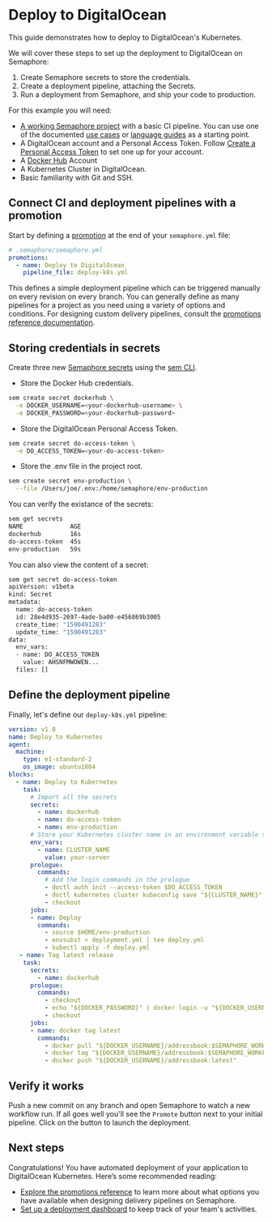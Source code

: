 # Deploy to DigitalOcean

This guide demonstrates how to deploy to DigitalOcean's Kubernetes.

We will cover these steps to set up the deployment to DigitalOcean on Semaphore:

1. Create Semaphore secrets to store the credentials. 
2. Create a deployment pipeline, attaching the Secrets.
3. Run a deployment from Semaphore, and ship your code to production.

For this example you will need:

- [A working Semaphore project][create-project] with a basic CI pipeline. 
You can use one of the documented [use cases][use-cases] or [language guides][language-guides] as a starting point.
- A DigitalOcean account and a Personal Access Token. 
Follow [Create a Personal Access Token][create-personal-token] to set one up for your account.
- A [Docker Hub][docker-hub] Account
- A Kubernetes Cluster in DigitalOcean.
- Basic familiarity with Git and SSH.

## Connect CI and deployment pipelines with a promotion

Start by defining a [promotion][promotions-intro] at the end of your `semaphore.yml` file:

```yaml
# .semaphore/semaphore.yml
promotions:
  - name: Deploy to DigitalOcean
    pipeline_file: deploy-k8s.yml
```

This defines a simple deployment pipeline which can be triggered manually on every revision on every branch. You can generally define as many pipelines for a project as you need using a variety of options and conditions. For designing custom delivery pipelines, consult the [promotions reference documentation][promotions-ref].

## Storing credentials in secrets

Create three new [Semaphore secrets][secrets-guide] using the [sem CLI][sem-create-ref].

- Store the Docker Hub credentials.

```bash
sem create secret dockerhub \
  -e DOCKER_USERNAME=<your-dockerhub-username> \
  -e DOCKER_PASSWORD=<your-dockerhub-password>
```  

- Store the DigitalOcean Personal Access Token. 


```bash
sem create secret do-access-token \
  -e DO_ACCESS_TOKEN=<your-do-access-token>
```

- Store the .env file in the project root.

```bash
sem create secret env-production \
  --file /Users/joe/.env:/home/semaphore/env-production
```

You can verify the existance of the secrets:

```bash
sem get secrets
NAME             AGE
dockerhub        16s
do-access-token  45s
env-production   59s
```

You can also view the content of a secret:

```bash
sem get secret do-access-token
apiVersion: v1beta
kind: Secret
metadata:
  name: do-access-token
  id: 28e4d935-2697-4ade-ba00-e456869b3005
  create_time: "1590491283"
  update_time: "1590491283"
data:
  env_vars:
  - name: DO_ACCESS_TOKEN
    value: AHSNFMWOWEN...
  files: []
```

## Define the deployment pipeline  
          
Finally, let's define our `deploy-k8s.yml` pipeline:          
          
```yaml
version: v1.0
name: Deploy to Kubernetes
agent:
  machine:
    type: e1-standard-2
    os_image: ubuntu1804
blocks:
  - name: Deploy to Kubernetes
    task:
      # Import all the secrets
      secrets:
        - name: dockerhub
        - name: do-access-token
        - name: env-production
      # Store your Kubernetes cluster name in an environment variable so you can reference it later
      env_vars:
        - name: CLUSTER_NAME
          value: your-server 
      prologue:
        commands:
          # Add the login commands in the prologue
          - doctl auth init --access-token $DO_ACCESS_TOKEN
          - doctl kubernetes cluster kubeconfig save "${CLUSTER_NAME}"
          - checkout 
      jobs:
      - name: Deploy
        commands:
          - source $HOME/env-production
          - envsubst < deployment.yml | tee deploy.yml
          - kubectl apply -f deploy.yml 
   - name: Tag latest release
    task:
      secrets:
        - name: dockerhub
      prologue:
        commands:
          - checkout
          - echo "${DOCKER_PASSWORD}" | docker login -u "${DOCKER_USERNAME}" --password-stdin
          - checkout
      jobs:
      - name: docker tag latest
        commands:
          - docker pull "${DOCKER_USERNAME}/addressbook:$SEMAPHORE_WORKFLOW_ID" 
          - docker tag "${DOCKER_USERNAME}/addressbook:$SEMAPHORE_WORKFLOW_ID" "${DOCKER_USERNAME}/addressbook:latest"
          - docker push "${DOCKER_USERNAME}/addressbook:latest"
```

## Verify it works

Push a new commit on any branch and open Semaphore to watch a new workflow run. 
If all goes well you'll see the `Promote` button next to your initial pipeline. 
Click on the button to launch the deployment.

## Next steps

Congratulations! You have automated deployment of your application to DigitalOcean Kubernetes.
Here’s some recommended reading:

- [Explore the promotions reference][promotions-ref] to learn more about what
options you have available when designing delivery pipelines on Semaphore.
- [Set up a deployment dashboard][deployment-dashboards] to keep track of
your team's activities.

[docker-hub]: https://docs.docker.com/docker-hub/
[create-personal-token]: https://www.digitalocean.com/docs/api/create-personal-access-token/
[create-project]: https://docs.semaphoreci.com/guided-tour/creating-your-first-project/
[use-cases]: https://docs.semaphoreci.com/examples/tutorials-and-example-projects/
[language-guides]: https://docs.semaphoreci.com/programming-languages/android/
[promotions-ref]: https://docs.semaphoreci.com/reference/pipeline-yaml-reference/#promotions
[promotions-intro]: https://docs.semaphoreci.com/guided-tour/deploying-with-promotions/
[secrets-guide]: https://docs.semaphoreci.com/guided-tour/environment-variables-and-secrets/
[sem-create-ref]: https://docs.semaphoreci.com/reference/sem-command-line-tool/#sem-create
[deployment-dashboards]: https://docs.semaphoreci.com/essentials/deployment-dashboards/
